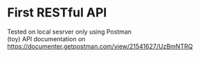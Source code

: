 # First RESTful API
Tested on local sesrver only using Postman <br>
(toy) API documentation on https://documenter.getpostman.com/view/21541627/UzBmNTRQ 
